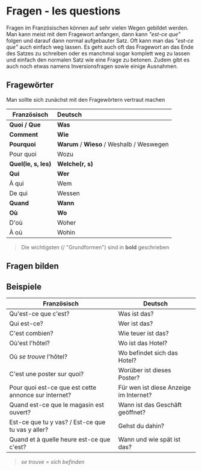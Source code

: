 # Fragen  - les questions

Fragen im Französischen können auf sehr vielen Wegen gebildet werden. Man kann meist mit dem Fragewort anfangen, dann kann *"est-ce que"* folgen und darauf dann normal aufgebauter Satz. Oft kann man das *"est-ce que"* auch einfach weg lassen. Es geht auch oft das Fragewort an das Ende des Satzes zu schreiben oder es manchmal sogar komplett weg zu lassen und einfach den normalen Satz wie eine Frage zu betonen. Zudem gibt es auch noch etwas namens Inversionsfragen sowie einige Ausnahmen. 



## Fragewörter

Man sollte sich zunächst mit den Fragewörtern vertraut machen

| Französisch          | Deutsch                                    |
| -------------------- | :----------------------------------------- |
| **Quoi / Que**       | **Was**                                    |
| **Comment**          | **Wie**                                    |
| **Pourquoi**         | **Warum** / **Wieso** / Weshalb / Weswegen |
| Pour quoi            | Wozu                                       |
| **Quel(le, s, les)** | **Welche(r, s)**                           |
| **Qui**              | **Wer**                                    |
| À qui                | Wem                                        |
| De qui               | Wessen                                     |
| **Quand**            | **Wann**                                   |
| **Où**               | **Wo**                                     |
| D'où                 | Woher                                      |
| À où                 | Wohin                                      |

> Die wichtigsten (/ "Grundformen") sind in **bold** geschrieben



## Fragen bilden



## Beispiele

| Französisch                                          | Deutsch                                |
| ---------------------------------------------------- | -------------------------------------- |
| Qu'est-ce que c'est?                                 | Was ist das?                           |
| Qui est-ce?                                          | Wer ist das?                           |
| C'est combien?                                       | Wie teuer ist das?                     |
| Où'est l'hôtel?                                      | Wo ist das Hotel?                      |
| Où *se trouve* l'hôtel?                              | Wo befindet sich das Hotel?            |
| C'est une poster sur quoi?                           | Worüber ist dieses Poster?             |
| Pour quoi est-ce que est cette annonce sur internet? | Für wen ist diese Anzeige im Internet? |
| Quand est-ce que le magasin est ouvert?              | Wann ist das Geschäft geöffnet?        |
| Est-ce que tu y vas? / Est-ce que tu vas y aller?    | Gehst du dahin?                        |
| Quand et à quelle heure est-ce que c'est?            | Wann und wie spät ist das?             |

>  *se trouve* = *sich befinden*

